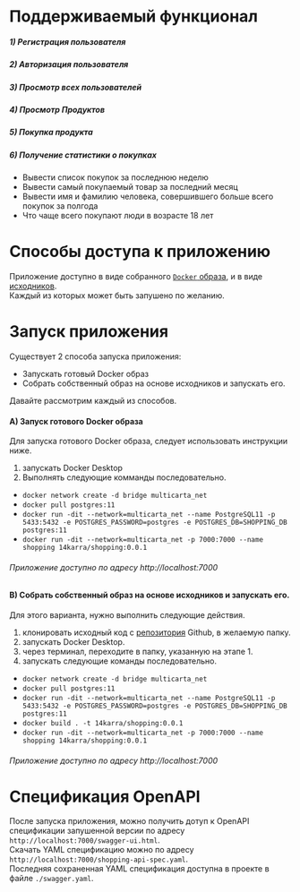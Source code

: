 Поддерживаемый функционал
====
##### 1) Регистрация пользователя
##### 2) Авторизация пользователя
##### 3) Просмотр всех пользователей
##### 4) Просмотр Продуктов
##### 5) Покупка продукта
##### 6) Получение статистики о покупках
- Вывести список покупок за последнюю неделю
- Вывести самый покупаемый товар за последний месяц
- Вывести имя и фамилию человека, совершившего больше всего покупок за полгода
- Что чаще всего покупают люди в возрасте 18 лет<br>

Способы доступа к приложению
====
Приложение доступно в виде собранного [`Docker` образа](https://hub.docker.com/repository/docker/14karra/shopping),
 и в виде [исходников](https://github.com/14karra/multicarta-shopping).<br> Каждый из которых может быть запушено по желанию. 


Запуск приложения
====
Существует 2 способа запуска приложения:
- Запускать готовый Docker образ
- Собрать собственный образ на основе исходников и запускать его.

Давайте рассмотрим каждый из способов.

#### <b>A) Запуск готового Docker образа</b>

Для запуска готового Docker образа, следует использовать инструкции ниже.<br>
1) запускать Docker Desktop
2) Выполнять следующие комманды последовательно.
- `docker network create -d bridge multicarta_net`
- `docker pull postgres:11`
- `docker run -dit --network=multicarta_net --name PostgreSQL11 -p 5433:5432 -e POSTGRES_PASSWORD=postgres -e POSTGRES_DB=SHOPPING_DB postgres:11`
- `docker run -dit --network=multicarta_net -p 7000:7000 --name shopping 14karra/shopping:0.0.1`

###### Приложение доступно по адресу http://localhost:7000

#### <b>B) Собрать собственный образ на основе исходников и запускать его.</b>
Для этого варианта, нужно выполнить следующие действия.<br>
1) клонировать исходный код с [репозитория](https://github.com/14karra/multicarta-shopping) Github, в желаемую папку.
3) запускать Docker Desktop.
2) через терминал, переходите в папку, указанную на этапе 1.
3) запускать следующие команды последовательно.
- `docker network create -d bridge multicarta_net`
- `docker pull postgres:11`
- `docker run -dit --network=multicarta_net --name PostgreSQL11 -p 5433:5432 -e POSTGRES_PASSWORD=postgres -e POSTGRES_DB=SHOPPING_DB postgres:11`  
- `docker build . -t 14karra/shopping:0.0.1`
- `docker run -dit --network=multicarta_net -p 7000:7000 --name shopping 14karra/shopping:0.0.1`

###### Приложение доступно по адресу http://localhost:7000

Спецификация OpenAPI
====
После запуска приложения, можно получить дотуп к OpenAPI спецификации запушенной версии по адресу `http://localhost:7000/swagger-ui.html`.<br>
Скачать YAML спецификацию можно по адресу `http://localhost:7000/shopping-api-spec.yaml`.<br>
Последняя сохраненная YAML спецификация доступна в проекте в файле `./swagger.yaml`.
